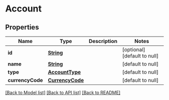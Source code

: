 # Account
## Properties

Name | Type | Description | Notes
------------ | ------------- | ------------- | -------------
**id** | [**String**](string.md) |  | [optional] [default to null]
**name** | [**String**](string.md) |  | [default to null]
**type** | [**AccountType**](AccountType.md) |  | [default to null]
**currencyCode** | [**CurrencyCode**](CurrencyCode.md) |  | [default to null]

[[Back to Model list]](../README.md#documentation-for-models) [[Back to API list]](../README.md#documentation-for-api-endpoints) [[Back to README]](../README.md)

